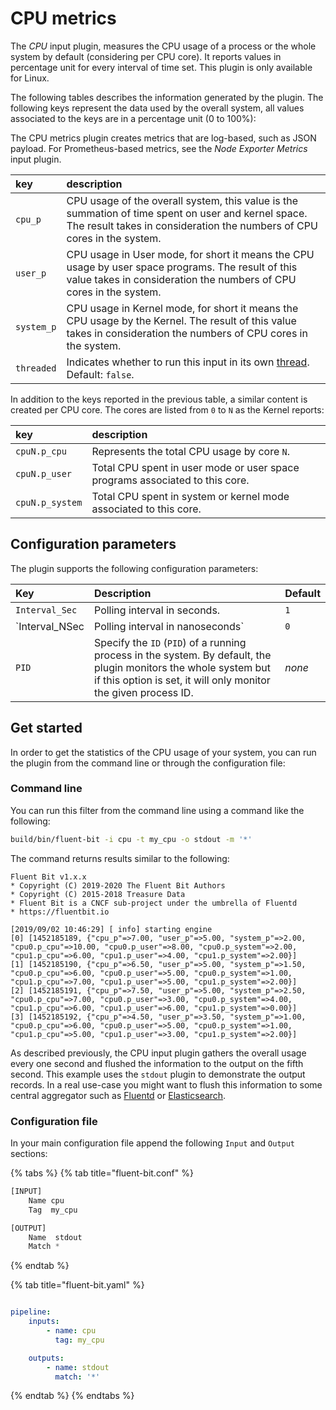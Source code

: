 # CPU metrics

The _CPU_ input plugin, measures the CPU usage of a process or the whole system by default (considering per CPU core). It reports values in percentage unit for every interval of time set. This plugin is only available for Linux.

The following tables describes the information generated by the plugin. The following keys represent the data used by the overall system, all values associated to the keys are in a percentage unit (0 to 100%):

The CPU metrics plugin creates metrics that are log-based, such as JSON payload. For Prometheus-based metrics, see the _Node Exporter Metrics_ input plugin.

| key | description |
| :--- | :--- |
| `cpu_p` | CPU usage of the overall system, this value is the summation of time spent on user and kernel space. The result takes in consideration the numbers of CPU cores in the system. |
| `user_p` | CPU usage in User mode, for short it means the CPU usage by user space programs. The result of this value takes in consideration the numbers of CPU cores in the system. |
| `system_p` | CPU usage in Kernel mode, for short it means the CPU usage by the Kernel. The result of this value takes in consideration the numbers of CPU cores in the system. |
| `threaded` | Indicates whether to run this input in its own [thread](../../administration/multithreading.md#inputs). Default: `false`. |

In addition to the keys reported in the previous table, a similar content is created per CPU core. The cores are listed from `0` to `N` as the Kernel reports:

| key | description |
| :--- | :--- |
| `cpuN.p_cpu` | Represents the total CPU usage by core `N`. |
| `cpuN.p_user` | Total CPU spent in user mode or user space programs associated to this core. |
| `cpuN.p_system` | Total CPU spent in system or kernel mode associated to this core. |

## Configuration parameters

The plugin supports the following configuration parameters:

| Key | Description | Default |
| :--- | :--- | :--- |
| `Interval_Sec` | Polling interval in seconds. | `1` |
| `Interval_NSec | Polling interval in nanoseconds` | `0` |
| `PID` | Specify the `ID` (`PID`) of a running process in the system. By default, the plugin monitors the whole system but if this option is set, it will only monitor the given process ID. | _none_ |

## Get started

In order to get the statistics of the CPU usage of your system, you can run the plugin from the command line or through the configuration file:

### Command line

You can run this filter from the command line using a command like the following:

```bash
build/bin/fluent-bit -i cpu -t my_cpu -o stdout -m '*'
```

The command returns results similar to the following:

```text
Fluent Bit v1.x.x
* Copyright (C) 2019-2020 The Fluent Bit Authors
* Copyright (C) 2015-2018 Treasure Data
* Fluent Bit is a CNCF sub-project under the umbrella of Fluentd
* https://fluentbit.io

[2019/09/02 10:46:29] [ info] starting engine
[0] [1452185189, {"cpu_p"=>7.00, "user_p"=>5.00, "system_p"=>2.00, "cpu0.p_cpu"=>10.00, "cpu0.p_user"=>8.00, "cpu0.p_system"=>2.00, "cpu1.p_cpu"=>6.00, "cpu1.p_user"=>4.00, "cpu1.p_system"=>2.00}]
[1] [1452185190, {"cpu_p"=>6.50, "user_p"=>5.00, "system_p"=>1.50, "cpu0.p_cpu"=>6.00, "cpu0.p_user"=>5.00, "cpu0.p_system"=>1.00, "cpu1.p_cpu"=>7.00, "cpu1.p_user"=>5.00, "cpu1.p_system"=>2.00}]
[2] [1452185191, {"cpu_p"=>7.50, "user_p"=>5.00, "system_p"=>2.50, "cpu0.p_cpu"=>7.00, "cpu0.p_user"=>3.00, "cpu0.p_system"=>4.00, "cpu1.p_cpu"=>6.00, "cpu1.p_user"=>6.00, "cpu1.p_system"=>0.00}]
[3] [1452185192, {"cpu_p"=>4.50, "user_p"=>3.50, "system_p"=>1.00, "cpu0.p_cpu"=>6.00, "cpu0.p_user"=>5.00, "cpu0.p_system"=>1.00, "cpu1.p_cpu"=>5.00, "cpu1.p_user"=>3.00, "cpu1.p_system"=>2.00}]
```

As described previously, the CPU input plugin gathers the overall usage every one second and flushed the information to the output on the fifth second. This example uses the `stdout` plugin to demonstrate the output records. In a real use-case you might want to flush this information to some central aggregator such as [Fluentd](http://fluentd.org) or [Elasticsearch](http://elastic.co).

### Configuration file

In your main configuration file append the following `Input` and `Output` sections:

{% tabs %}
{% tab title="fluent-bit.conf" %}

```python
[INPUT]
    Name cpu
    Tag  my_cpu

[OUTPUT]
    Name  stdout
    Match *
```

{% endtab %}

{% tab title="fluent-bit.yaml" %}

```yaml

pipeline:
    inputs:
        - name: cpu
          tag: my_cpu

    outputs:
        - name: stdout
          match: '*'
```

{% endtab %}
{% endtabs %}
